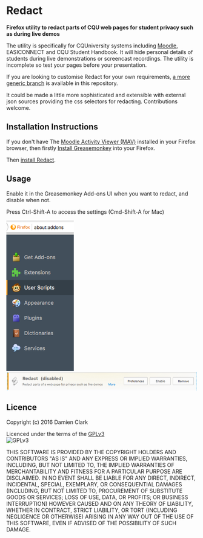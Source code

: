# Redact

**Firefox utility to redact parts of CQU web pages for student privacy such as during live demos**

The utility is specifically for CQUniversity systems including [Moodle](https://moodle.org/), EASICONNECT and CQU Student Handbook. It will hide personal details of students during live demonstrations or screencast recordings.  The utility is incomplete so test your pages before your presentation.

If you are looking to customise Redact for your own requirements, [a more generic branch](https://github.com/damoclark/Redact) is available in this repository. 

It could be made a little more sophisticated and extensible with external json sources providing the css selectors for redacting.  Contributions welcome.

## Installation Instructions

If you don't have The [Moodle Activity Viewer (MAV)](https://github.com/damoclark/mav-enterprise) installed in your Firefox browser, then firstly [Install Greasemonkey](https://addons.mozilla.org/en-US/firefox/addon/greasemonkey/) into your Firefox.

Then [install Redact](https://raw.githubusercontent.com/damoclark/Redact/cqu/Redact.user.js).

## Usage

Enable it in the Greasemonkey Add-ons UI when you want to redact, and disable when not.

Press Ctrl-Shift-A to access the settings (Cmd-Shift-A for Mac)

![Greasemonkey Scripts](https://raw.githubusercontent.com/damoclark/Redact/cqu/Firefox_Add-ons_Manager.png "Access Greasemonkey Scripts")
![Enable or Disable](https://raw.githubusercontent.com/damoclark/Redact/cqu/Enable_Redact.png "Enable or Disable Redact")

## Licence 
Copyright (c) 2016 Damien Clark<br/>

Licenced under the terms of the [GPLv3](https://www.gnu.org/licenses/gpl.txt)<br/>
![GPLv3](https://www.gnu.org/graphics/gplv3-127x51.png "GPLv3")

THIS SOFTWARE IS PROVIDED BY THE COPYRIGHT HOLDERS AND CONTRIBUTORS "AS IS" AND ANY EXPRESS OR IMPLIED WARRANTIES, INCLUDING, BUT NOT LIMITED TO, THE IMPLIED WARRANTIES OF MERCHANTABILITY AND FITNESS FOR A PARTICULAR PURPOSE ARE DISCLAIMED. IN NO EVENT SHALL <COPYRIGHT HOLDER> BE LIABLE FOR ANY DIRECT, INDIRECT, INCIDENTAL, SPECIAL, EXEMPLARY, OR CONSEQUENTIAL DAMAGES (INCLUDING, BUT NOT LIMITED TO, PROCUREMENT OF SUBSTITUTE GOODS OR SERVICES; LOSS OF USE, DATA, OR PROFITS; OR BUSINESS INTERRUPTION) HOWEVER CAUSED AND ON ANY THEORY OF LIABILITY, WHETHER IN CONTRACT, STRICT LIABILITY, OR TORT (INCLUDING NEGLIGENCE OR OTHERWISE) ARISING IN ANY WAY OUT OF THE USE OF THIS SOFTWARE, EVEN IF ADVISED OF THE POSSIBILITY OF SUCH DAMAGE. 